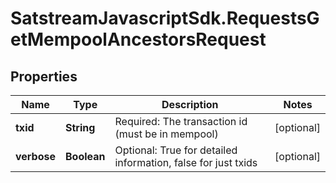 # SatstreamJavascriptSdk.RequestsGetMempoolAncestorsRequest

## Properties
Name | Type | Description | Notes
------------ | ------------- | ------------- | -------------
**txid** | **String** | Required: The transaction id (must be in mempool) | [optional] 
**verbose** | **Boolean** | Optional: True for detailed information, false for just txids | [optional] 

